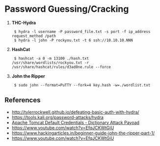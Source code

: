 # Password Guessing/Cracking

1. **THC-Hydra**

        $ hydra -l username -P password_file.txt -s port -f ip_address request_method /path
        $ hydra -l john -P rockyou.txt -t 6 ssh://10.10.10.NNN

2. **HashCat**

        $ hashcat -a 0 -m 13100 ./hash.txt /usr/share/wordlists/rockyou.txt -r /usr/share/hashcat/rules/d3ad0ne.rule --force

3. **John the Ripper**

        $ sudo john --format=PuTTY --fork=4 key.hash -w=./wordlist.txt

## References

* http://tylerrockwell.github.io/defeating-basic-auth-with-hydra/
* https://tools.kali.org/password-attacks/hydra
* [Apache Tomcat Default Credentials - Dictionary Attack Payoad](https://raw.githubusercontent.com/danielmiessler/SecLists/master/Passwords/Default-Credentials/tomcat-betterdefaultpasslist.txt)
* https://www.youtube.com/watch?v=EfqJCKWtGiU
* https://www.hackingarticles.in/beginner-guide-john-the-ripper-part-1/
* https://www.youtube.com/watch?v=EfqJCKWtGiU
